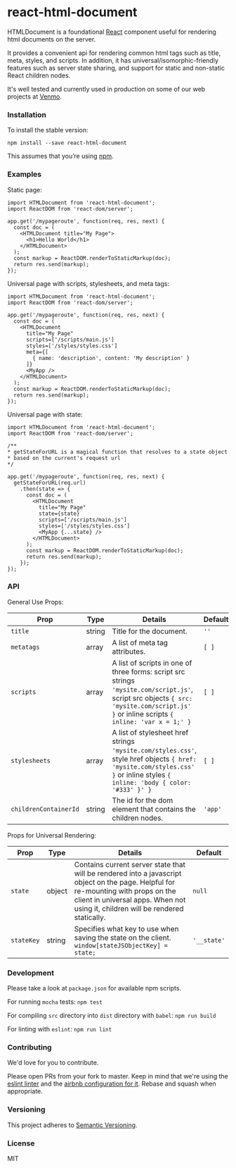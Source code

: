 # react-html-document

HTMLDocument is a foundational [React](https://facebook.github.io/react/) component useful for rendering html documents on the server.

It provides a convenient api for rendering common html tags such as title, meta, styles, and scripts. In addition, it has universal/isomorphic-friendly features such as server state sharing, and support for static and non-static React children nodes.

It's well tested and currently used in production on some of our web projects at [Venmo](http://www.venmo.com).

### Installation

To install the stable version:

```
npm install --save react-html-document
```

This assumes that you’re using [npm](http://npmjs.com/).

### Examples

Static page:
```es6
import HTMLDocument from 'react-html-document';
import ReactDOM from 'react-dom/server';

app.get('/mypageroute', function(req, res, next) {
  const doc = (
    <HTMLDocument title="My Page">
      <h1>Hello World</h1>
    </HTMLDocument>
  );
  const markup = ReactDOM.renderToStaticMarkup(doc);
  return res.send(markup);
});
```

Universal page with scripts, stylesheets, and meta tags:

```es6
import HTMLDocument from 'react-html-document';
import ReactDOM from 'react-dom/server';

app.get('/mypageroute', function(req, res, next) {
  const doc = (
    <HTMLDocument
      title="My Page"
      scripts=['/scripts/main.js']
      styles=['/styles/styles.css']
      meta={[
        { name: 'description', content: 'My description' }
      ]}
      <MyApp />
    </HTMLDocument>
  );
  const markup = ReactDOM.renderToStaticMarkup(doc);
  return res.send(markup);
});
```

Universal page with state:

```es6
import HTMLDocument from 'react-html-document';
import ReactDOM from 'react-dom/server';

/**
* getStateForURL is a magical function that resolves to a state object
* based on the current's request url
*/

app.get('/mypageroute', function(req, res, next) {
  getStateForURL(req.url)
    .then(state => {
      const doc = (
        <HTMLDocument
          title="My Page"
          state={state}
          scripts=['/scripts/main.js']
          styles=['/styles/styles.css']
          <MyApp {...state} />
        </HTMLDocument>
      );
      const markup = ReactDOM.renderToStaticMarkup(doc);
      return res.send(markup);
    });
});
```

### API

General Use Props:

| Prop |  Type | Details | Default
| -------------- | ------ | --------------- | ---- |
| `title` | string | Title for the document. | `''`
| `metatags`    | array | A list of meta tag attributes. | `[ ]`
| `scripts` | array | A list of scripts in one of three forms: script src strings `'mysite.com/script.js'`, script src objects `{ src: 'mysite.com/script.js' }` or inline scripts `{ inline: 'var x = 1;' }` | `[ ]`
| `stylesheets` | array | A list of stylesheet href strings `'mysite.com/styles.css'`, style href objects `{ href: 'mysite.com/styles.css' }` or inline styles `{ inline: 'body { color: '#333' }' }` | `[ ]`
| `childrenContainerId`           | string | The id for the dom element that contains the children nodes. | `'app'`

Props for Universal Rendering:

| Prop |  Type | Details | Default
| -------------- | ------ | --------------- | ---- |
| `state` | object | Contains current server state that will be rendered into a javascript object on the page. Helpful for re-mounting with props on the client in universal apps. When not using it, children will be rendered statically. | `null`
| `stateKey` | string | Specifies what key to use when saving the state on the client. `window[stateJSObjectKey] = state;` | `'__state'`



### Development
Please take a look at `package.json` for available npm scripts.

For running `mocha` tests: `npm test`

For compiling `src` directory into `dist` directory with `babel`: `npm run build`

For linting with `eslint`: `npm run lint`


### Contributing

We'd love for you to contribute.

Please open PRs from your fork to master. Keep in mind that we're using the [eslint linter](http://eslint.org/) and the [airbnb configuration for it](https://github.com/airbnb/javascript/tree/master/packages/eslint-config-airbnb). Rebase and squash when appropriate.


### Versioning
This project adheres to [Semantic Versioning](http://semver.org/).  


### License
MIT
